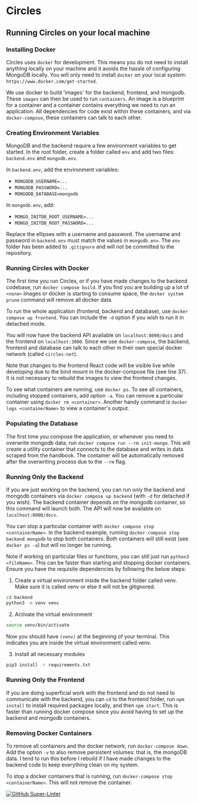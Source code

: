 # Circles

## Running Circles on your local machine

### Installing Docker

Circles uses `docker` for development. This means you do not need to install anything locally on your machine and it avoids the hassle of configuring MongoDB locally. You will only need to install `docker` on your local system: `https://www.docker.com/get-started`.

We use docker to build 'images' for the backend, frontend, and mongodb. These `images` can then be used to run `containers`. An image is a blueprint for a container and a container contains everything we need to run an application. All dependencies for code exist within these containers, and via `docker-compose`, these containers can talk to each other.

### Creating Environment Variables

MongoDB and the backend require a few environment variables to get started. In the root folder, create a folder called `env` and add two files: `backend.env` and `mongodb.env`.

In `backend.env`, add the environment variables:

- `MONGODB_USERNAME=...`
- `MONGODB_PASSWORD=...`
- `MONGODB_DATABASE=mongodb`

In `mongodb.env`, add:

- `MONGO_INITDB_ROOT_USERNAME=...`
- `MONGO_INITDB_ROOT_PASSWORD=...`

Replace the ellipses with a username and password. The username and password in `backend.env` must match the values in `mongodb.env`. The `env` folder has been added to `.gitignore` and will not be committed to the repository.

### Running Circles with Docker

The first time you run Circles, or if you have made changes to the backend codebase, run `docker compose build`. If you find you are building up a lot of `<none>` images or docker is starting to consume space, the `docker system prune` command will remove all docker data.

To run the whole application (frontend, backend and database), use `docker compose up frontend`. You can include the `-d` option if you wish to run it in detached mode.

You will now have the backend API available on `localhost:8000/docs` and the frontend on `localhost:3000`. Since we use `docker-compose`, the backend, frontend and database can talk to each other in their own special docker network (called `circles-net`).

Note that changes to the frontend React code will be visible live while developing due to the bind mount in the docker-compose file (see line 37). It is not necessary to rebuild the images to view the frontend changes.

To see what containers are running, use `docker ps`. To see all containers, including stopped containers, add option `-a`. You can remove a particular container using `docker rm <container>`. Another handy command is `docker logs <containerName>` to view a container's output.

### Populating the Database

The first time you compose the application, or whenever you need to overwrite mongodb data, run `docker compose run --rm init-mongo`. This will create a utility container that connects to the database and writes in data scraped from the handbook. The container will be automatically removed after the overwriting process due to the `--rm` flag.

### Running Only the Backend

If you are just working on the backend, you can run only the backend and mongodb containers via `docker compose up backend` (with `-d` for detached if you wish). The backend container depends on the mongodb container, so this command will launch both. The API will now be available on `localhost:8000/docs`.

You can stop a particular container with `docker compose stop <containerName>`. In the backend example, running `docker-compose stop backend mongodb` to stop both containers. Both containers will still exist (see `docker ps -a`) but will no longer be running.

Note if working on particular files or functions, you can still just run `python3 <fileName>`. This can be faster than starting and stopping docker containers. Ensure you have the requisite dependencies by following the below steps:

1. Create a virtual environment inside the backend folder called venv. Make sure it is called venv or else it will not be gitignored.

```zsh
cd backend
python3 -m venv venv
```

2. Activate the virtual environment

```zsh
source venv/bin/activate
```

Now you should have `(venv)` at the beginning of your terminal. This indicates you are inside the virtual environment called venv.

3. Install all necessary modules

```zsh
pip3 install -r requirements.txt
```

### Running Only the Frontend

If you are doing superficial work with the frontend and do not need to communicate with the backend, you can `cd` to the frontend folder, run `npm install` to install required packages locally, and then `npm start`. This is faster than running docker compose since you avoid having to set up the backend and mongodb containers.

### Removing Docker Containers

To remove all containers and the docker network, run `docker-compose down`. Add the option `-v` to also remove persistent volumes: that is, the mongoDB data. I tend to run this before I rebuild if I have made changes to the backend code to keep everything clean on my system.

To stop a docker containers that is running, run `docker-compose stop <containerName>`. This will not remove the container.

[![GitHub Super-Linter](https://github.com/csesoc/Circles/workflows/Lint%20Code%20Base/badge.svg)](https://github.com/marketplace/actions/super-linter)